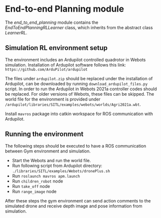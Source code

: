 # End-to-end Planning module

The *end_to_end_planning* module contains the *EndToEndPlanningRLLearner* class, which inherits from the abstract class *LearnerRL*.

## Simulation RL environment setup

The environment includes an Ardupilot controlled quadrotor in Webots simulation. 
Installation of Ardupilot software follows this link: `https://github.com/ArduPilot/ardupilot`

The files under `ardupilot.zip` should be replaced under the installation of Ardupilot, can be downloaded by running `download_ardupilot_files.py` script.
In order to run the Ardupilot in Webots 2021a controller codes should be replaced. 
For older versions of Webots, these files can be skipped.
The world file for the environment is provided 
under `/ardupilot/libraries/SITL/examples/webots/worlds/Agri2021a.wbt`.

Install `mavros` package into catkin workspace for ROS communication with Ardupilot. 

## Running the environment

The following steps should be executed to have a ROS communication between Gym environment and simulation.
- Start the Webots and run the world file.
- Run following script from Ardupilot directory: `./libraries/SITL/examples/Webots/dronePlus.sh`
- Run `roslaunch mavros apm.launch`
- Run `children_robot` node
- Run `take_off` node
- Run `range_image` node

After these steps the gym environment can send action comments to the 
simulated drone and receive depth image and pose information from simulation. 

